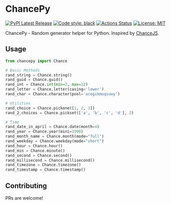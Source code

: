# ChancePy
[![PyPI Latest Release](https://img.shields.io/pypi/v/chancepy.svg)](https://pypi.org/project/chancepy/)
[![Code style: black](https://img.shields.io/badge/code%20style-black-000000.svg)](https://github.com/psf/black)
[![Actions Status](https://github.com/kovrr/chancepy/workflows/CI/badge.svg)](https://github.com/kovrr/chancepy/actions)
[![License: MIT](https://img.shields.io/badge/License-MIT-green.svg)](https://github.com/kovrr/chancepy/edit/master/LICENSE)

ChancePy - Random generator helper for Python. Inspired by [ChanceJS](https://chancejs.com/index.html).


## Usage

```python
from chancepy import Chance

# Basic Methods
rand_string = Chance.string()
rand_guid = Chance.guid()
rand_int = Chance.int(min=2, max=32)
rand_letter = Chance.letter(casing='lower')
rand_char = Chance.character(pool='acegikmoqsuwy')

# Utilities
rand_choice = Chance.pickone([1, 2, 3])
rand_2_choices = Chance.pickset(['a', 'b', 'c', 'd'], 2)

# Time
rand_date_in_april = Chance.date(month=4)
rand_year = Chance.year(mini=1990)
rand_month_name = Chance.month(mode="full")
rand_weekday = Chance.weekday(mode="short")
rand_hour = Chance.hour()
rand_min = Chance.minute()
rand_second = Chance.second()
rand_millisecond = Chance.millisecond()
rand_timezone = Chance.timezone()
rand_timestamp = Chance.timestamp()

```

## Contributing
PRs are welcome!
